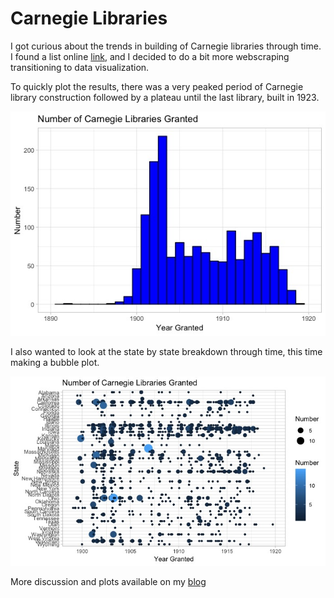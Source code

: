 # Carnegie Libraries

I got curious about the trends in building of Carnegie libraries through time. I found a list online [link](https://en.wikipedia.org/wiki/List_of_Carnegie_libraries_in_the_United_States), and I decided to do a bit more webscraping transitioning to data visualization.


To quickly plot the results, there was a very peaked period of Carnegie library construction followed by a plateau until the last library, built in 1923.

![histogram of libraries](Histogram_Number_granted.jpeg)

I also wanted to look at the state by state breakdown through time, this time making a bubble plot.

![full bubble plot](full_bubble_plot.jpeg)


More discussion and plots available on my [blog](https://matthewmorriss.weebly.com/codeblog/archives/05-2019)

